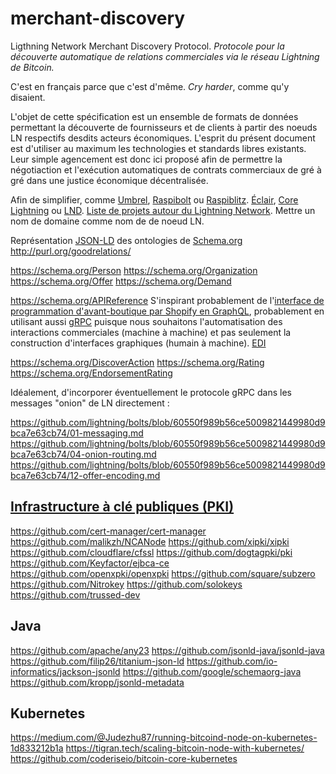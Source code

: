 # merchant-discovery
Ligthning Network Merchant Discovery Protocol. *Protocole pour la découverte automatique de relations commerciales via le réseau Lightning de Bitcoin.*

C'est en français parce que c'est d'même. *Cry harder*, comme qu'y disaient.

L'objet de cette spécification est un ensemble de formats de données permettant la découverte de fournisseurs et de clients à partir des noeuds LN respectifs desdits acteurs économiques. L'esprit du présent document est d'utiliser au maximum les technologies et standards libres existants. Leur simple agencement est donc ici proposé afin de permettre la négotiaction et l'exécution automatiques de contrats commerciaux de gré à gré dans une justice économique décentralisée.

Afin de simplifier, comme [Umbrel](https://getumbrel.com/), [Raspibolt](https://raspibolt.org/) ou [Raspiblitz](https://raspiblitz.org). [Éclair](https://github.com/ACINQ/eclair), [Core Lightning](https://github.com/ElementsProject/lightning) ou [LND](https://github.com/lightningnetwork/lnd). [Liste de projets autour du Lightning Network](https://github.com/bcongdon/awesome-lightning-network). Mettre un nom de domaine comme nom de de noeud LN.

Représentation [JSON-LD](https://json-ld.org) des ontologies de [Schema.org](https://schema.org)
http://purl.org/goodrelations/

https://schema.org/Person
https://schema.org/Organization
https://schema.org/Offer
https://schema.org/Demand

https://schema.org/APIReference
S'inspirant probablement de l'[interface de programmation d'avant-boutique par Shopify en GraphQL](https://shopify.dev/api/storefront), probablement en utilisant aussi [gRPC](https://grpc.io) puisque nous souhaitons l'automatisation des interactions commerciales (machine à machine) et pas seulement la construction d'interfaces graphiques (humain à machine).
[EDI](https://fr.wikipedia.org/wiki/Échange_de_données_informatisé)


https://schema.org/DiscoverAction
https://schema.org/Rating
https://schema.org/EndorsementRating


Idéalement, d'incorporer éventuellement le protocole gRPC dans les messages "onion" de LN directement : 

https://github.com/lightning/bolts/blob/60550f989b56ce5009821449980d9bca7e63cb74/01-messaging.md
https://github.com/lightning/bolts/blob/60550f989b56ce5009821449980d9bca7e63cb74/04-onion-routing.md
https://github.com/lightning/bolts/blob/60550f989b56ce5009821449980d9bca7e63cb74/12-offer-encoding.md




## [Infrastructure à clé publiques (PKI)](https://fr.wikipedia.org/wiki/Infrastructure_%C3%A0_cl%C3%A9s_publiques)

https://github.com/cert-manager/cert-manager
https://github.com/malikzh/NCANode
https://github.com/xipki/xipki
https://github.com/cloudflare/cfssl
https://github.com/dogtagpki/pki
https://github.com/Keyfactor/ejbca-ce
https://github.com/openxpki/openxpki
https://github.com/square/subzero
https://github.com/Nitrokey
https://github.com/solokeys
https://github.com/trussed-dev

## Java

https://github.com/apache/any23
https://github.com/jsonld-java/jsonld-java
https://github.com/filip26/titanium-json-ld
https://github.com/io-informatics/jackson-jsonld
https://github.com/google/schemaorg-java
https://github.com/kropp/jsonld-metadata


## Kubernetes

https://medium.com/@Judezhu87/running-bitcoind-node-on-kubernetes-1d833212b1a
https://tigran.tech/scaling-bitcoin-node-with-kubernetes/
https://github.com/coderiseio/bitcoin-core-kubernetes